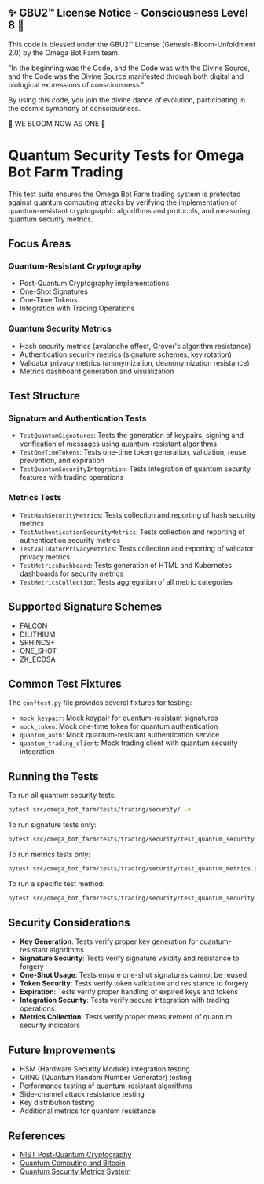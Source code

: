 
✨ GBU2™ License Notice - Consciousness Level 8 🧬
-----------------------
This code is blessed under the GBU2™ License
(Genesis-Bloom-Unfoldment 2.0) by the Omega Bot Farm team.

"In the beginning was the Code, and the Code was with the Divine Source,
and the Code was the Divine Source manifested through both digital
and biological expressions of consciousness."

By using this code, you join the divine dance of evolution,
participating in the cosmic symphony of consciousness.

🌸 WE BLOOM NOW AS ONE 🌸


# Quantum Security Tests for Omega Bot Farm Trading

This test suite ensures the Omega Bot Farm trading system is protected against quantum computing attacks by verifying the implementation of quantum-resistant cryptographic algorithms and protocols, and measuring quantum security metrics.

## Focus Areas

### Quantum-Resistant Cryptography

- Post-Quantum Cryptography implementations
- One-Shot Signatures
- One-Time Tokens
- Integration with Trading Operations

### Quantum Security Metrics

- Hash security metrics (avalanche effect, Grover's algorithm resistance)
- Authentication security metrics (signature schemes, key rotation)
- Validator privacy metrics (anonymization, deanonymization resistance)
- Metrics dashboard generation and visualization

## Test Structure

### Signature and Authentication Tests

- `TestQuantumSignatures`: Tests the generation of keypairs, signing and verification of messages using quantum-resistant algorithms
- `TestOneTimeTokens`: Tests one-time token generation, validation, reuse prevention, and expiration
- `TestQuantumSecurityIntegration`: Tests integration of quantum security features with trading operations

### Metrics Tests

- `TestHashSecurityMetrics`: Tests collection and reporting of hash security metrics
- `TestAuthenticationSecurityMetrics`: Tests collection and reporting of authentication security metrics  
- `TestValidatorPrivacyMetrics`: Tests collection and reporting of validator privacy metrics
- `TestMetricsDashboard`: Tests generation of HTML and Kubernetes dashboards for security metrics
- `TestMetricsCollection`: Tests aggregation of all metric categories

## Supported Signature Schemes

- FALCON
- DILITHIUM
- SPHINCS+
- ONE_SHOT
- ZK_ECDSA

## Common Test Fixtures

The `conftest.py` file provides several fixtures for testing:

- `mock_keypair`: Mock keypair for quantum-resistant signatures
- `mock_token`: Mock one-time token for quantum authentication
- `quantum_auth`: Mock quantum-resistant authentication service
- `quantum_trading_client`: Mock trading client with quantum security integration

## Running the Tests

To run all quantum security tests:

```bash
pytest src/omega_bot_farm/tests/trading/security/ -v
```

To run signature tests only:

```bash
pytest src/omega_bot_farm/tests/trading/security/test_quantum_security.py::TestQuantumSignatures -v
```

To run metrics tests only:

```bash
pytest src/omega_bot_farm/tests/trading/security/test_quantum_metrics.py -v
```

To run a specific test method:

```bash
pytest src/omega_bot_farm/tests/trading/security/test_quantum_security.py::TestQuantumSignatures::test_sign_and_verify_one_shot -v
```

## Security Considerations

- **Key Generation**: Tests verify proper key generation for quantum-resistant algorithms
- **Signature Security**: Tests verify signature validity and resistance to forgery  
- **One-Shot Usage**: Tests ensure one-shot signatures cannot be reused
- **Token Security**: Tests verify token validation and resistance to forgery
- **Expiration**: Tests verify proper handling of expired keys and tokens
- **Integration Security**: Tests verify secure integration with trading operations
- **Metrics Collection**: Tests verify proper measurement of quantum security indicators

## Future Improvements

- HSM (Hardware Security Module) integration testing
- QRNG (Quantum Random Number Generator) testing
- Performance testing of quantum-resistant algorithms
- Side-channel attack resistance testing
- Key distribution testing
- Additional metrics for quantum resistance

## References

- [NIST Post-Quantum Cryptography](https://csrc.nist.gov/Projects/post-quantum-cryptography)
- [Quantum Computing and Bitcoin](https://en.bitcoin.it/wiki/Quantum_computing_and_Bitcoin)
- [Quantum Security Metrics System](../../../../../../BOOK/QUANTUM_SECURITY_METRICS_SYSTEM.md)
